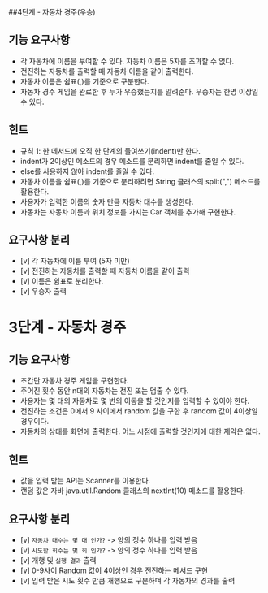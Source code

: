 ##4단계 - 자동차 경주(우승)

## 기능 요구사항

- 각 자동차에 이름을 부여할 수 있다. 자동차 이름은 5자를 초과할 수 없다.
- 전진하는 자동차를 출력할 때 자동차 이름을 같이 출력한다.
- 자동차 이름은 쉼표(,)를 기준으로 구분한다.
- 자동차 경주 게임을 완료한 후 누가 우승했는지를 알려준다. 우승자는 한명 이상일 수 있다.

## 힌트
- 규칙 1: 한 메서드에 오직 한 단계의 들여쓰기(indent)만 한다.
- indent가 2이상인 메소드의 경우 메소드를 분리하면 indent를 줄일 수 있다.
- else를 사용하지 않아 indent를 줄일 수 있다.
- 자동차 이름을 쉼표(,)를 기준으로 분리하려면 String 클래스의 split(",") 메소드를 활용한다.
- 사용자가 입력한 이름의 숫자 만큼 자동차 대수를 생성한다.
- 자동차는 자동차 이름과 위치 정보를 가지는 Car 객체를 추가해 구현한다.

## 요구사항 분리
- [v] 각 자동차에 이름 부여 (5자 미만)
- [v] 전진하는 자동차를 출력할 때 자동차 이름을 같이 출력
- [v] 이름은 쉼표로 분리한다.
- [v] 우승자 출력





# 3단계 - 자동차 경주

## 기능 요구사항

- 초간단 자동차 경주 게임을 구현한다.
- 주어진 횟수 동안 n대의 자동차는 전진 또는 멈출 수 있다.
- 사용자는 몇 대의 자동차로 몇 번의 이동을 할 것인지를 입력할 수 있어야 한다.
- 전진하는 조건은 0에서 9 사이에서 random 값을 구한 후 random 값이 4이상일 경우이다.
- 자동차의 상태를 화면에 출력한다. 어느 시점에 출력할 것인지에 대한 제약은 없다.

## 힌트
- 값을 입력 받는 API는 Scanner를 이용한다.
- 랜덤 값은 자바 java.util.Random 클래스의 nextInt(10) 메소드를 활용한다.

## 요구사항 분리
- [v] `자동차 대수는 몇 대 인가?` -> 양의 정수 하나를 입력 받음
- [v] `시도할 회수는 몇 회 인가?` -> 양의 정수 하나를 입력 받음
- [v] 개행 및 `실행 결과` 출력
- [v] 0-9사이 Random 값이 4이상인 경우 전진하는 메서드 구현
- [v] 입력 받은 시도 횟수 만큼 개행으로 구분하며 각 자동차의 경과를 출력